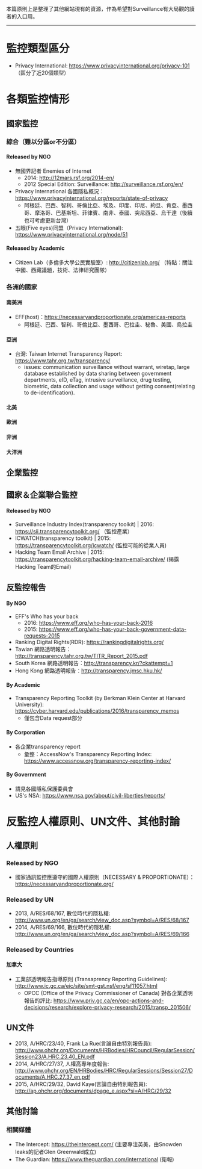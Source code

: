 本篇原則上是整理了其他網站現有的資源，作為希望對Surveillance有大局觀的讀者的入口用。

---

# 監控類型區分
- Privacy International: https://www.privacyinternational.org/privacy-101 （區分了近20個類型）
# 各類監控情形

## 國家監控
### 綜合（難以分區or不分區）
#### Released by NGO
- 無國界記者 Enemies of Internet
    - 2014: http://12mars.rsf.org/2014-en/
    - 2012 Special Edition: Surveillance: http://surveillance.rsf.org/en/
- Privacy International 各國隱私概況：https://www.privacyinternational.org/reports/state-of-privacy
	- 阿根廷、巴西、智利、哥倫比亞、埃及、印度、印尼、約旦、肯亞、墨西哥、摩洛哥、巴基斯坦、菲律賓、南非、泰國、突尼西亞、烏干達（後續也可考慮更新台灣）
- 五眼(Five eyes)同盟（Privacy International): https://www.privacyinternational.org/node/51	
#### Released by Academic
- Citizen Lab（多倫多大學公民實驗室）: http://citizenlab.org/ （特點：關注中國、西藏議題，技術、法律研究團隊）

### 各洲的國家

#### 南美洲
- EFF(host)：https://necessaryandproportionate.org/americas-reports
	- 阿根廷、巴西、智利、哥倫比亞、墨西哥、巴拉圭、秘魯、美國、烏拉圭
#### 亞洲
- 台灣: Taiwan Internet Transparency Report: https://www.tahr.org.tw/transparency/
    - issues: communication surveillance without warrant, wiretap, large database established by data sharing between government departments, eID, eTag, intrusive surveillance, drug testing, biometric, data collection and usage without getting consent(relating to de-identification).

#### 北美

#### 歐洲

#### 非洲

#### 大洋洲


## 企業監控



## 國家＆企業聯合監控
#### Released by NGO
- Surveillance Industry Index(transparency toolkit) | 2016: https://sii.transparencytoolkit.org/ （監控產業）
- ICWATCH(transparency toolkit) | 2015: https://transparencytoolkit.org/icwatch/ (監控可能的從業人員)
- Hacking Team Email Archive | 2015: https://transparencytoolkit.org/hacking-team-email-archive/ (揭露Hacking Team的Email)


## 反監控報告

#### By NGO
- EFF's Who has your back
    - 2016: https://www.eff.org/who-has-your-back-2016  
    - 2015: https://www.eff.org/who-has-your-back-government-data-requests-2015
- Ranking Digital Rights(RDR): https://rankingdigitalrights.org/	
- Tawian 網路透明報告：http://transparency.tahr.org.tw/TITR_Report_2015.pdf
- South Korea 網路透明報告：http://transparency.kr/?ckattempt=1
- Hong Kong 網路透明報告：http://transparency.jmsc.hku.hk/

#### By Academic
- Transparency Reporting Toolkit (by Berkman Klein Center at Harvard University): https://cyber.harvard.edu/publications/2016/transparency_memos
   - 僅包含Data request部分

#### By Corporation
- 各企業transparency report
    - 彙整：AccessNow's Transparency Reporting Index: https://www.accessnow.org/transparency-reporting-index/ 

#### By Government
- 請見各國隱私保護委員會
- US's NSA: https://www.nsa.gov/about/civil-liberties/reports/

# 反監控人權原則、UN文件、其他討論

## 人權原則

### Released by NGO
- 國家通訊監控應遵守的國際人權原則（NECESSARY & PROPORTIONATE）：https://necessaryandproportionate.org/
### Released by UN
- 2013, A/RES/68/167, 數位時代的隱私權: http://www.un.org/en/ga/search/view_doc.asp?symbol=A/RES/68/167
- 2014, A/RES/69/166, 數位時代的隱私權: http://www.un.org/en/ga/search/view_doc.asp?symbol=A/RES/69/166

### Released by Countries
#### 加拿大
- 工業部透明報告指導原則 (Transaprency Reporting Guidelines): http://www.ic.gc.ca/eic/site/smt-gst.nsf/eng/sf11057.html
    - OPCC (Office of the Privacy Commissioner of Canada) 對各企業透明報告的評比: https://www.priv.gc.ca/en/opc-actions-and-decisions/research/explore-privacy-research/2015/transp_201506/

## UN文件
- 2013, A/HRC/23/40, Frank La Rue(言論自由特別報告員): http://www.ohchr.org/Documents/HRBodies/HRCouncil/RegularSession/Session23/A.HRC.23.40_EN.pdf
- 2014, A/HRC/27/37, 人權高專年度報告: http://www.ohchr.org/EN/HRBodies/HRC/RegularSessions/Session27/Documents/A.HRC.27.37_en.pdf
- 2015, A/HRC/29/32, David Kaye(言論自由特別報告員): http://ap.ohchr.org/documents/dpage_e.aspx?si=A/HRC/29/32



## 其他討論
### 相關媒體
- The Intercept: https://theintercept.com/ (主要專注英美，由Snowden leaks的記者Glen Greenwald成立)
- The Guardian: https://www.theguardian.com/international (衛報)

